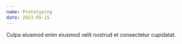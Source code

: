 ```yaml
---
name: Prototyping
date: 2023-05-15
---
```


Culpa eiusmod enim eiusmod velit nostrud et consectetur cupidatat.